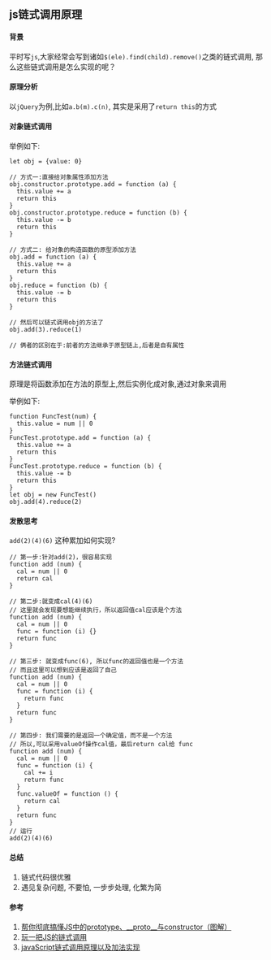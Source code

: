 ## js链式调用原理

#### 背景

平时写`js`,大家经常会写到诸如`$(ele).find(child).remove()`之类的链式调用, 那么这些链式调用是怎么实现的呢？

#### 原理分析

以`jQuery`为例,比如`a.b(m).c(n)`, 其实是采用了`return this`的方式

#### 对象链式调用

举例如下:
```
let obj = {value: 0}

// 方式一:直接给对象属性添加方法
obj.constructor.prototype.add = function (a) {
  this.value += a
  return this
}
obj.constructor.prototype.reduce = function (b) {
  this.value -= b
  return this
}

// 方式二: 给对象的构造函数的原型添加方法
obj.add = function (a) {
  this.value += a
  return this
}
obj.reduce = function (b) {
  this.value -= b
  return this
}

// 然后可以链式调用obj的方法了
obj.add(3).reduce(1)

// 俩者的区别在于:前者的方法继承于原型链上,后者是自有属性
```

#### 方法链式调用
原理是将函数添加在方法的原型上,然后实例化成对象,通过对象来调用

举例如下:
```
function FuncTest(num) {
  this.value = num || 0
}
FuncTest.prototype.add = function (a) {
  this.value += a
  return this
}
FuncTest.prototype.reduce = function (b) {
  this.value -= b
  return this
}
let obj = new FuncTest()
obj.add(4).reduce(2)
```

#### 发散思考

`add(2)(4)(6)` 这种累加如何实现?

```
// 第一步:针对add(2)，很容易实现
function add (num) {
  cal = num || 0
  return cal
}

// 第二步:就变成cal(4)(6)
// 这里就会发现要想能继续执行，所以返回值cal应该是个方法
function add (num) {
  cal = num || 0
  func = function (i) {}
  return func
}

// 第三步: 就变成func(6), 所以func的返回值也是一个方法
// 而且这里可以想到应该是返回了自己
function add (num) {
  cal = num || 0
  func = function (i) {
    return func
  }
  return func
}

// 第四步: 我们需要的是返回一个确定值，而不是一个方法
// 所以,可以采用valueOf操作cal值，最后return cal给 func
function add (num) {
  cal = num || 0
  func = function (i) {
    cal += i
    return func
  }
  func.valueOf = function () {
    return cal
  }
  return func
}
// 运行
add(2)(4)(6)
```

#### 总结
1. 链式代码很优雅
1. 遇见复杂问题, 不要怕, 一步步处理, 化繁为简

#### 参考
1. [帮你彻底搞懂JS中的prototype、__proto__与constructor（图解）](https://blog.csdn.net/cc18868876837/article/details/81211729)
1. [玩一把JS的链式调用](https://www.cnblogs.com/tarol/p/5336666.html)
1. [javaScript链式调用原理以及加法实现](https://segmentfault.com/a/1190000008724608)
